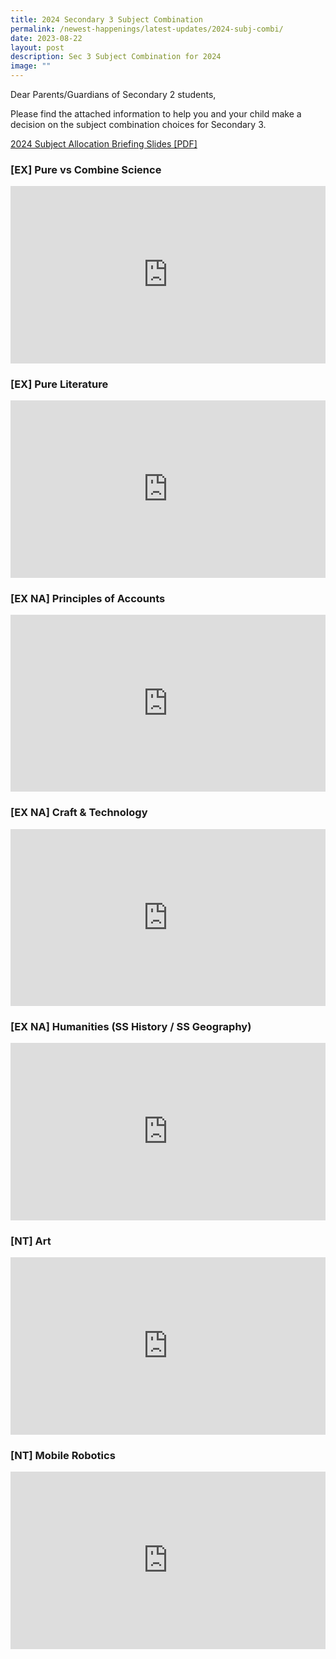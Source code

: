 ```yaml
---
title: 2024 Secondary 3 Subject Combination
permalink: /newest-happenings/latest-updates/2024-subj-combi/
date: 2023-08-22
layout: post
description: Sec 3 Subject Combination for 2024
image: ""
---
```

Dear Parents/Guardians of Secondary 2 students,

Please find the attached information to help you and your child make a decision on the subject combination choices for Secondary 3. 

[2024 Subject Allocation Briefing Slides [PDF]](/files/2024%20second%20subject%20allocation%20briefing%20(14-21%20aug%202023_ft%20period).pdf)

### [EX] Pure vs Combine Science
<div style="position:relative;width:100%;padding-bottom: 56.25%;height: 0; overflow: hidden;"><iframe allowfullscreen="true" style="position: absolute; top: 0; left: 0; width: 100%; height: 100%;" frameborder="0" src="https://docs.google.com/presentation/d/e/2PACX-1vRMSTZzl2Tq22Lhj1OLxet31uOpvWPtq3KEv0x4zxHXVUVky9CpI0c-9Hyn8nGivQY8jK_OL5Xz2tfB/embed?start=false&amp;loop=false&amp;delayms=3000"></iframe></div>

### [EX] Pure Literature
<div style="position:relative;width:100%;padding-bottom: 56.25%;height: 0; overflow: hidden;"><iframe allowfullscreen="true" style="position: absolute; top: 0; left: 0; width: 100%; height: 100%;" frameborder="0" src="https://docs.google.com/presentation/d/e/2PACX-1vS9BE3Nye4FSoO_ddyA97BWCLRRlGxmuTRpjQKwXuaRaJZ0Z5agz31RI5tuqCV3kKhha23EnqFsgjec/embed?start=false&amp;loop=false&amp;delayms=3000"></iframe></div>

### [EX NA] Principles of Accounts
<div style="position:relative;width:100%;padding-bottom: 56.25%;height: 0; overflow: hidden;"><iframe allowfullscreen="true" style="position: absolute; top: 0; left: 0; width: 100%; height: 100%;" frameborder="0" src="https://docs.google.com/presentation/d/e/2PACX-1vSq94bB1FhF6n-ceEj9hdEikKCItwGAwayaHhqP-rM-yn_PIUrO2a9QcDjvb83ppWvmSwuFHeMYMiK_/embed?start=false&amp;loop=false&amp;delayms=3000"></iframe></div>

### [EX NA] Craft &amp; Technology

<div style="position:relative;width:100%;padding-bottom: 56.25%;height: 0; overflow: hidden;"><iframe style="position: absolute; top: 0; left: 0; width: 100%; height: 100%;" src="https://www.youtube.com/embed/a_NFm_lWIos?si=o4C2iQ2rIxGRaYjR" title="C&amp;T Subject Allocation Briefing" frameborder="0" allow="accelerometer; autoplay; clipboard-write; encrypted-media; gyroscope; picture-in-picture" allowfullscreen=""></iframe></div>

### [EX NA] Humanities (SS History / SS Geography)
<div style="position:relative;width:100%;padding-bottom: 56.25%;height: 0; overflow: hidden;"><iframe allowfullscreen="true" style="position: absolute; top: 0; left: 0; width: 100%; height: 100%;" frameborder="0" src="https://docs.google.com/presentation/d/e/2PACX-1vSel8DqmBFKlas-IYRqoOsA2npw9tb_kyz23xQkPMiKWgUnfyLXVsNjpfAVAjK-7OiIluWnR7B3CbH1/embed?start=false&amp;loop=false&amp;delayms=3000"></iframe></div>

### [NT] Art
<div style="position:relative;width:100%;padding-bottom: 56.25%;height: 0; overflow: hidden;"><iframe style="position: absolute; top: 0; left: 0; width: 100%; height: 100%;" src="https://www.youtube.com/embed/vaumPHusx_c?si=HNfNIThaDAewnvL_" title="Art 2023" frameborder="0" allow="accelerometer; autoplay; clipboard-write; encrypted-media; gyroscope; picture-in-picture" allowfullscreen=""></iframe></div>

### [NT] Mobile Robotics
<div style="position:relative;width:100%;padding-bottom: 56.25%;height: 0; overflow: hidden;"><iframe style="position: absolute; top: 0; left: 0; width: 100%; height: 100%;" src="https://www.youtube.com/embed/AfBaeGBKOfA?si=Rco1i62ULKunOvFi" title="Mobile Robotic 2023" frameborder="0" allow="accelerometer; autoplay; clipboard-write; encrypted-media; gyroscope; picture-in-picture" allowfullscreen=""></iframe></div>
